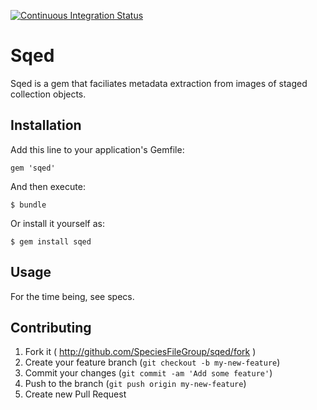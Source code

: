 
[![Continuous Integration Status][1]][2]

# Sqed

Sqed is a gem that faciliates metadata extraction from images of staged collection objects. 

## Installation

Add this line to your application's Gemfile:

    gem 'sqed'

And then execute:

    $ bundle

Or install it yourself as:

    $ gem install sqed

## Usage

For the time being, see specs.

## Contributing

1. Fork it ( http://github.com/SpeciesFileGroup/sqed/fork )
2. Create your feature branch (`git checkout -b my-new-feature`)
3. Commit your changes (`git commit -am 'Add some feature'`)
4. Push to the branch (`git push origin my-new-feature`)
5. Create new Pull Request

[1]: https://secure.travis-ci.org/SpeciesFileGroup/sqed.png?branch=master
[2]: http://travis-ci.org/SpeciesFileGroup/sqed?branch=master

